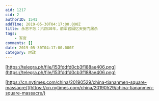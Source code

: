 ```yaml
---
aid: 1217
cid: 2
authorID: 1541
addTime: 2019-05-30T04:17:00.000Z
title: 永志不忘：六四30年，前军官回忆天安门屠杀
tags:
    - 军官
comments: []
date: 2019-05-30T04:17:00.000Z
category: 时政
---
```


[https://telegra.ph/file/153fddfd0cb3f188ae406.png](https://telegra.ph/file/153fddfd0cb3f188ae406.png)

[https://cn.nytimes.com/china/20190529/china-tiananmen-square-massacre/](https://cn.nytimes.com/china/20190529/china-tiananmen-square-massacre/)
